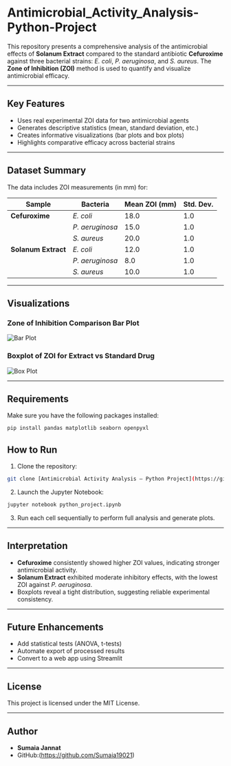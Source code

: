 # Antimicrobial_Activity_Analysis-Python-Project

This repository presents a comprehensive analysis of the antimicrobial effects of **Solanum Extract** compared to the standard antibiotic **Cefuroxime** against three bacterial strains: *E. coli*, *P. aeruginosa*, and *S. aureus*. The **Zone of Inhibition (ZOI)** method is used to quantify and visualize antimicrobial efficacy.

---

## Key Features

-  Uses real experimental ZOI data for two antimicrobial agents
-  Generates descriptive statistics (mean, standard deviation, etc.)
-  Creates informative visualizations (bar plots and box plots)
-  Highlights comparative efficacy across bacterial strains

---

## Dataset Summary

The data includes ZOI measurements (in mm) for:

| Sample           | Bacteria        | Mean ZOI (mm) | Std. Dev. |
|------------------|------------------|---------------|-----------|
| **Cefuroxime**   | *E. coli*        | 18.0          | 1.0       |
|                  | *P. aeruginosa*  | 15.0          | 1.0       |
|                  | *S. aureus*      | 20.0          | 1.0       |
| **Solanum Extract** | *E. coli*     | 12.0          | 1.0       |
|                  | *P. aeruginosa*  | 8.0           | 1.0       |
|                  | *S. aureus*      | 10.0          | 1.0       |

---

##  Visualizations

### Zone of Inhibition Comparison Bar Plot

![Bar Plot](D:/Capture.PNG)

### Boxplot of ZOI for Extract vs Standard Drug

![Box Plot](D:/Capture2.PNG)

---

##  Requirements

Make sure you have the following packages installed:

```bash
pip install pandas matplotlib seaborn openpyxl
```

##  How to Run

1. Clone the repository:
```bash
git clone [Antimicrobial Activity Analysis – Python Project](https://github.com/Sumaia19021/Antimicrobial_Activity_Analysis--Python-Project.git)


```

2. Launch the Jupyter Notebook:
```bash
jupyter notebook python_project.ipynb
```

3. Run each cell sequentially to perform full analysis and generate plots.

---

## Interpretation

- **Cefuroxime** consistently showed higher ZOI values, indicating stronger antimicrobial activity.
- **Solanum Extract** exhibited moderate inhibitory effects, with the lowest ZOI against *P. aeruginosa*.
- Boxplots reveal a tight distribution, suggesting reliable experimental consistency.

---

## Future Enhancements

- Add statistical tests (ANOVA, t-tests)
- Automate export of processed results
- Convert to a web app using Streamlit

---

## License

This project is licensed under the MIT License.

---

## Author

- **Sumaia Jannat**
- GitHub:(https://github.com/Sumaia19021)
